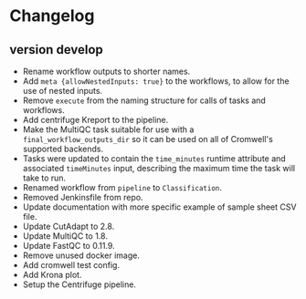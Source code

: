 Changelog
==========

<!--
Newest changes should be on top.

This document is user facing. Please word the changes in such a way
that users understand how the changes affect the new version.
-->

version develop
---------------------------
+ Rename workflow outputs to shorter names.
+ Add `meta {allowNestedInputs: true}` to the workflows, to allow for the use
  of nested inputs.
+ Remove `execute` from the naming structure for calls of tasks and workflows.
+ Add centrifuge Kreport to the pipeline.
+ Make the MultiQC task suitable for use with a `final_workflow_outputs_dir` 
  so it can be used on all of Cromwell's supported backends.
+ Tasks were updated to contain the `time_minutes` runtime attribute and
  associated `timeMinutes` input, describing the maximum time the task will
  take to run.
+ Renamed workflow from `pipeline` to `Classification`.
+ Removed Jenkinsfile from repo.
+ Update documentation with more specific example of sample sheet CSV file.
+ Update CutAdapt to 2.8.
+ Update MultiQC to 1.8.
+ Update FastQC to 0.11.9.
+ Remove unused docker image.
+ Add cromwell test config.
+ Add Krona plot.
+ Setup the Centrifuge pipeline.
